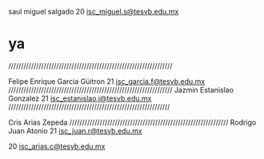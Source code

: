 ﻿saul
miguel
salgado
20
isc_miguel.s@tesvb.edu.mx


ya
=======
/////////////////////////////////////////////////////////////////

Felipe Enrique
Garcia
Güitron
21
isc_garcia.f@tesvb.edu.mx
/////////////////////////////////////////////////////////////////
Jazmin
Estanislao
Gonzalez
21
isc_estanislao.j@tesvb.edu.mx
////////////////////////////////////////////////////////////////


Cris 
Arias 
Zepeda
///////////////////////////////////////////////////////////////
Rodrigo
Juan
Atonio
21
isc_juan.r@tesvb.edu.mx

20
isc_arias.c@tesvb.edu.mx


